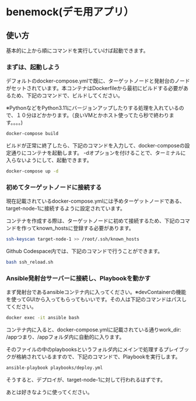 # benemock(デモ用アプリ）

## 使い方

基本的に上から順にコマンドを実行していけば起動できます。

### まずは、起動しよう

デフォルトのdocker-compose.ymlで既に、ターゲットノードと発射台のノードがセットされています。本コンテナはDockerfileから最初にビルドする必要があるため、下記のコマンドで、ビルドしてください。

※PythonなどをPython3.11にバージョンアップしたりする処理を入れているので、１０分ほどかかります。（良いVMとかホスト使ってたら秒で終わります。。。。)

```bash
docker-compose build
```

ビルドが正常に終了したら、下記のコマンドを入力して、docker-composeの設定通りにコンテナを起動します。 -dオプションを付けることで、ターミナルに入らないようにして、起動できます。

```bash
docker-compose up -d
```

### 初めてターゲットノードに接続する

現在記載されているdocker-compose.ymlには予めターゲットノードである、target-node-1に接続するように設定されています。

コンテナを作成する際は、ターゲットノードに初めて接続するため、下記のコマンドを作ってknown_hostsに登録する必要があります。

```bash
ssh-keyscan target-node-1 >> /root/.ssh/known_hosts
```

Github Codespace内では、下記のコマンドで行うことができます。
```bash
bash ssh_reload.sh
```

### Ansible発射台サーバーに接続し、Playbookを動かす

まず発射台であるansibleコンテナ内に入ってください。※devContainerの機能を使ってGUIから入ってもらってもいいです。その人は下記のコマンドはパスしてください。

```bash
docker exec -it ansible bash
```

コンテナ内に入ると、docker-compose.ymlに記載されている通りwork_dir: /appつまり、/appフォルダ内に自動的に入ります。

そのファイルの中のplaybooksというフォルダ内にメインで処理するプレイブックが格納されているますので、下記のコマンドで、Playbookを実行します。

```bash
ansible-playbook playbooks/deploy.yml
```

そうすると、デプロイが、target-node-1に対して行われるはずです。

あとは好きなように使ってください。
